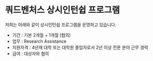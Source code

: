 # 쿼드벤처스 상시인턴쉽 프로그램 

저희는 아래와 같이 상시인턴쉽 프로그램을 운영하고 있습니다.


- 기간 : 기본 2개월 + 1개월 (협의)
- 업무 : Research Assistance
- 지원자격 : 4년재 대학 또는 대학원 졸업자로서 2년 이상 전문 분야 근무 경력
- 급여 : 대상자와 협의
